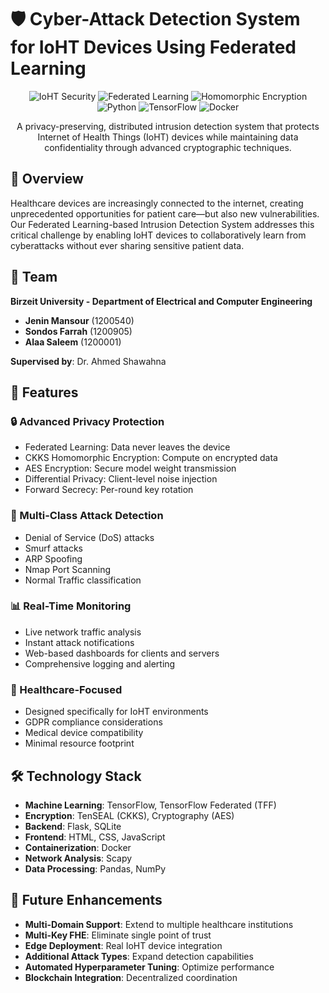 # 🛡️ Cyber-Attack Detection System for IoHT Devices Using Federated Learning

<div align="center">

![IoHT Security](https://img.shields.io/badge/IoHT-Security-blue)
![Federated Learning](https://img.shields.io/badge/Federated-Learning-green)
![Homomorphic Encryption](https://img.shields.io/badge/Homomorphic-Encryption-red)
![Python](https://img.shields.io/badge/Python-3.8+-blue)
![TensorFlow](https://img.shields.io/badge/TensorFlow-2.x-orange)
![Docker](https://img.shields.io/badge/Docker-Ready-blue)

A privacy-preserving, distributed intrusion detection system that protects Internet of Health Things (IoHT) devices while maintaining data confidentiality through advanced cryptographic techniques.

</div>

## 🌟 Overview

Healthcare devices are increasingly connected to the internet, creating unprecedented opportunities for patient care—but also new vulnerabilities. Our Federated Learning-based Intrusion Detection System addresses this critical challenge by enabling IoHT devices to collaboratively learn from cyberattacks without ever sharing sensitive patient data.


## 👥 Team

**Birzeit University - Department of Electrical and Computer Engineering**

- **Jenin Mansour** (1200540) 
- **Sondos Farrah** (1200905)
- **Alaa Saleem** (1200001)

**Supervised by**: Dr. Ahmed Shawahna

## 🚀 Features

### 🔒 Advanced Privacy Protection
- Federated Learning: Data never leaves the device
- CKKS Homomorphic Encryption: Compute on encrypted data
- AES Encryption: Secure model weight transmission
- Differential Privacy: Client-level noise injection
- Forward Secrecy: Per-round key rotation

### 🎯 Multi-Class Attack Detection
- Denial of Service (DoS) attacks
- Smurf attacks
- ARP Spoofing
- Nmap Port Scanning
- Normal Traffic classification

### 📊 Real-Time Monitoring
- Live network traffic analysis
- Instant attack notifications
- Web-based dashboards for clients and servers
- Comprehensive logging and alerting

### 🏥 Healthcare-Focused
- Designed specifically for IoHT environments
- GDPR compliance considerations
- Medical device compatibility
- Minimal resource footprint

## 🛠️ Technology Stack

- **Machine Learning**: TensorFlow, TensorFlow Federated (TFF)
- **Encryption**: TenSEAL (CKKS), Cryptography (AES)
- **Backend**: Flask, SQLite
- **Frontend**: HTML, CSS, JavaScript
- **Containerization**: Docker
- **Network Analysis**: Scapy
- **Data Processing**: Pandas, NumPy

## 🔮 Future Enhancements

- **Multi-Domain Support**: Extend to multiple healthcare institutions
- **Multi-Key FHE**: Eliminate single point of trust
- **Edge Deployment**: Real IoHT device integration
- **Additional Attack Types**: Expand detection capabilities
- **Automated Hyperparameter Tuning**: Optimize performance
- **Blockchain Integration**: Decentralized coordination

</div>
